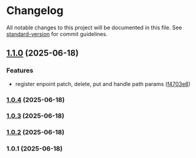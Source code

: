 # Changelog

All notable changes to this project will be documented in this file. See [standard-version](https://github.com/conventional-changelog/standard-version) for commit guidelines.

## [1.1.0](https://github.com/lamlib/data-sync/compare/v1.0.4...v1.1.0) (2025-06-18)


### Features

* register enpoint patch, delete, put and handle path params ([f4703e8](https://github.com/lamlib/data-sync/commit/f4703e8f8c48ef99f2b7d50cecdbe07f42d0723d))

### [1.0.4](https://github.com/lamlib/data-sync/compare/v1.0.3...v1.0.4) (2025-06-18)

### [1.0.3](https://github.com/lamlib/data-sync/compare/v1.0.2...v1.0.3) (2025-06-18)

### [1.0.2](https://github.com/lamlib/data-sync/compare/v1.0.1...v1.0.2) (2025-06-18)

### 1.0.1 (2025-06-18)
